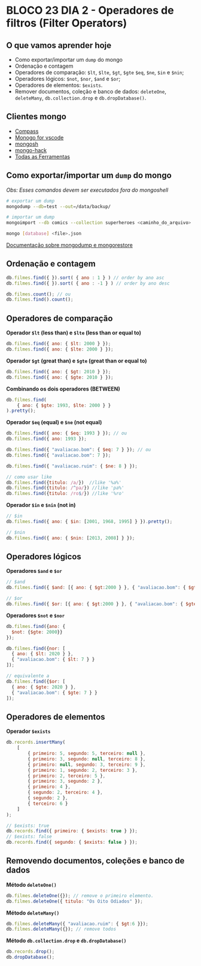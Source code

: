 # BLOCO 23 DIA 2 - Operadores de filtros (Filter Operators)

## O que vamos aprender hoje

* Como exportar/importar um `dump` do mongo
* Ordenação e contagem
* Operadores de comparação: `$lt`, `$lte`, `$gt`, `$gte` `$eq`, `$ne`, `$in` e `$nin`;
* Operadores lógicos: `$not`, `$nor`, `$and` e `$or`;
* Operadores de elementos: `$exists`.
* Remover documentos, coleção e banco de dados:  `deleteOne`, `deleteMany`, `db.collection.drop` e `db.dropDatabase()`.

## Clientes mongo

* [Compass](https://www.mongodb.com/products/compass)
* [Monogo for vscode](https://marketplace.visualstudio.com/items?itemName=mongodb.mongodb-vscode)
* [mongosh](https://github.com/mongodb-js/mongosh)
* [mongo-hack](https://www.github.com/tylerbrock/mongo-hacker/)
* [Todas as Ferramentas](https://docs.mongodb.com/tools/)

## Como exportar/importar um `dump` do mongo

*Obs: Esses comandos devem ser executados fora do mongoshell*

```bash
# exportar um dump
mongodump --db=test --out=/data/backup/

# importar um dump
mongoimport --db comics --collection superheroes <caminho_do_arquivo>

mongo [database] <file>.json
```

[Documentação sobre mongodump e mongorestore](https://docs.mongodb.com/manual/tutorial/backup-and-restore-tools/)

## Ordenação e contagem

```js
db.filmes.find({ }).sort( { ano : 1 } ) // order by ano asc
db.filmes.find({ }).sort( { ano : -1 } ) // order by ano desc

db.filmes.count(); // ou
db.filmes.find().count();
```
## Operadores de comparação

**Operador `$lt` (less than) e `$lte` (less than or equal to)**

```js
db.filmes.find({ ano: { $lt: 2000 } }); 
db.filmes.find({ ano: { $lte: 2000 } });
```

**Operador `$gt` (great than) e `$gte` (great than or equal to)**

```js
db.filmes.find({ ano: { $gt: 2010 } }); 
db.filmes.find({ ano: { $gte: 2010 } });
```

**Combinando os dois operadores (BETWEEN)**

```js
db.filmes.find(
    { ano: { $gte: 1993, $lte: 2000 } }
).pretty();
```

**Operador `$eq` (equal) e `$ne` (not equal)**

```js
db.filmes.find({ ano: { $eq: 1993 } }); // ou 
db.filmes.find({ ano: 1993 });

db.filmes.find({ "avaliacao.bom": { $eq: 7 } }); // ou
db.filmes.find({ "avaliacao.bom": 7 });

db.filmes.find({ "avaliacao.ruim": { $ne: 8 } });

// como usar like
db.filmes.find({titulo: /a/})  //like '%a%'
db.filmes.find({titulo: /^pa/}) //like 'pa%' 
db.filmes.find({titulo: /ro$/}) //like '%ro'
```

**Operador `$in` e `$nin` (not in)**

```js
// $in
db.filmes.find({ ano: { $in: [2001, 1968, 1995] } }).pretty();

// $nin
db.filmes.find({ ano: { $nin: [2013, 2008] } });
```

## Operadores lógicos

**Operadores `$and` e `$or`** 

```js
// $and
db.filmes.find({ $and: [{ ano: { $gt:2000 } }, { "avaliacao.bom": { $gte: 8 } }] });

// $or
db.filmes.find({ $or: [{ ano: { $gt:2000 } }, { "avaliacao.bom": { $gte: 8 } }] });
```

**Operadores `$not` e `$nor`** 

```js
db.filmes.find({ano: {
  $not: {$gte: 2000}}
});

db.filmes.find({nor: [
  { ano: { $lt: 2020 } }, 
  { "avaliacao.bom": { $lt: 7 } }
]);

// equivalente a 
db.filmes.find({$or: [
  { ano: { $gte: 2020 } }, 
  { "avaliacao.bom": { $gte: 7 } }
]);
```

## Operadores de elementos

**Operador `$exists`**

```js
db.records.insertMany(
    [
        { primeiro: 5, segundo: 5, terceiro: null },
        { primeiro: 3, segundo: null, terceiro: 8 },
        { primeiro: null, segundo: 3, terceiro: 9 },
        { primeiro: 1, segundo: 2, terceiro: 3 },
        { primeiro: 2, terceiro: 5 },
        { primeiro: 3, segundo: 2 },
        { primeiro: 4 },
        { segundo: 2, terceiro: 4 },
        { segundo: 2 },
        { terceiro: 6 }
    ]
);

// $exists: true
db.records.find({ primeiro: { $exists: true } });
// $exists: false
db.records.find({ segundo: { $exists: false } });
```


## Removendo documentos, coleções e banco de dados

**Método `deleteOne()`**

```js
db.filmes.deleteOne({}); // remove o primeiro elemento.
db.filmes.deleteOne({ titulo: "Os Oito Odiados" });
```

**Método `deleteMany()`**

```js
db.filmes.deleteMany({ "avaliacao.ruim": { $gt:6 }}); 
db.filmes.deleteMany({}); // remove todos
```

**Método `db.collection.drop` e `db.dropDatabase()`**

```js
db.records.drop();
db.dropDatabase();
```
